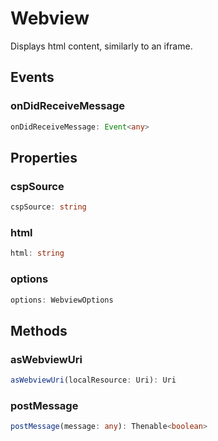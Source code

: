 # Webview

Displays html content, similarly to an iframe.

## Events

### onDidReceiveMessage

```typescript
onDidReceiveMessage: Event<any>
```

## Properties

### cspSource

```typescript
cspSource: string
```

### html

```typescript
html: string
```

### options

```typescript
options: WebviewOptions
```

## Methods

### asWebviewUri

```typescript
asWebviewUri(localResource: Uri): Uri
```

### postMessage

```typescript
postMessage(message: any): Thenable<boolean>
```

